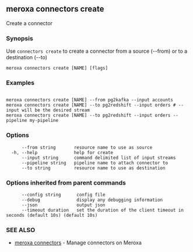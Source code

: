 ## meroxa connectors create

Create a connector

### Synopsis

Use `connectors create` to create a connector from a source (--from) or to a destination (--to)

```
meroxa connectors create [NAME] [flags]
```

### Examples

```

meroxa connectors create [NAME] --from pg2kafka --input accounts 
meroxa connectors create [NAME] --to pg2redshift --input orders # --input will be the desired stream 
meroxa connectors create [NAME] --to pg2redshift --input orders --pipeline my-pipeline

```

### Options

```
      --from string       resource name to use as source
  -h, --help              help for create
      --input string      command delimited list of input streams
      --pipeline string   pipeline name to attach connector to
      --to string         resource name to use as destination
```

### Options inherited from parent commands

```
      --config string      config file
      --debug              display any debugging information
      --json               output json
      --timeout duration   set the duration of the client timeout in seconds (default 10s) (default 10s)
```

### SEE ALSO

* [meroxa connectors](meroxa_connectors.md)	 - Manage connectors on Meroxa

